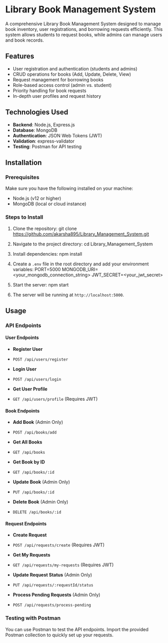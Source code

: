 # Library Book Management System

A comprehensive Library Book Management System designed to manage book inventory, user registrations, and borrowing requests efficiently. This system allows students to request books, while admins can manage users and book records.

## Features

- User registration and authentication (students and admins)
- CRUD operations for books (Add, Update, Delete, View)
- Request management for borrowing books
- Role-based access control (admin vs. student)
- Priority handling for book requests
- In-depth user profiles and request history

## Technologies Used

- **Backend**: Node.js, Express.js
- **Database**: MongoDB
- **Authentication**: JSON Web Tokens (JWT)
- **Validation**: express-validator
- **Testing**: Postman for API testing

## Installation

### Prerequisites

Make sure you have the following installed on your machine:

- Node.js (v12 or higher)
- MongoDB (local or cloud instance)

### Steps to Install

1. Clone the repository:
    git clone https://github.com/akarsha895/Library_Management_System.git

2. Navigate to the project directory:
   cd Library_Management_System

3. Install dependencies:
  npm install


4. Create a `.env` file in the root directory and add your environment variables:
   PORT=5000
   MONGODB_URI=<your_mongodb_connection_string>
   JWT_SECRET=<your_jwt_secret>


5. Start the server:
   npm start

6. The server will be running at `http://localhost:5000`.

## Usage

### API Endpoints

#### User Endpoints

- **Register User**
- `POST /api/users/register`

- **Login User**
- `POST /api/users/login`

- **Get User Profile**
- `GET /api/users/profile` (Requires JWT)

#### Book Endpoints

- **Add Book** (Admin Only)
- `POST /api/books/add`

- **Get All Books**
- `GET /api/books`

- **Get Book by ID**
- `GET /api/books/:id`

- **Update Book** (Admin Only)
- `PUT /api/books/:id`

- **Delete Book** (Admin Only)
- `DELETE /api/books/:id`

#### Request Endpoints

- **Create Request**
- `POST /api/requests/create` (Requires JWT)

- **Get My Requests**
- `GET /api/requests/my-requests` (Requires JWT)

- **Update Request Status** (Admin Only)
- `PUT /api/requests/:requestId/status`

- **Process Pending Requests** (Admin Only)
- `POST /api/requests/process-pending`

### Testing with Postman

You can use Postman to test the API endpoints. Import the provided Postman collection to quickly set up your requests.



